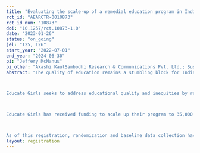 ```yaml
---
title: "Evaluating the scale-up of a remedial education program in India"
rct_id: "AEARCTR-0010873"
rct_id_num: "10873"
doi: "10.1257/rct.10873-1.0"
date: "2023-01-26"
status: "on_going"
jel: "I25, I26"
start_year: "2022-07-01"
end_year: "2024-06-30"
pi: "Jeffery McManus"
pi_other: "Akashi KaulSambodhi Research & Communications Pvt. Ltd.; Susmit BiswasSambodhi Research & Communications Pvt. Ltd.; Nilay SagarSambodhi Research & Communications Pvt. Ltd."
abstract: "The quality of education remains a stumbling block for Indian schoolchildren. According to the 2018 Annual Status of Education Report (ASER), which assesses a representative sample of students in every district in India, only 27% of children in grade 3 and 50% of children in grade 5 can read at the grade 2-level. 72% of children in grade 5 are unable to complete a subtraction problem from the grade 2 curriculum.

Educate Girls seeks to address educational quality and inequities by recruiting and managing a large staff of field coordinators and a network of community-based volunteers to deliver their programming to tens of thousands of the poorest and most remote villages in India. Educate Girls’ core program involves in-school remedial instruction in reading, math, and English to students in grades 3 to 5 in government primary schools. From 2015 to 2018, Educate Girls participated in a clustered randomized controlled trial of their in-school program across 332 schools, which found that Educate Girls’ program had large positive effects on learning outcomes.

Educate Girls has received funding to scale up their program to 35,000 villages over five years. This evaluation will assess whether Educate Girls can maintain high levels of impact at a much larger scale than was previously assessed. We will conduct a clustered randomized controlled trial from 2022 to 2024 in a sample of 267 expansion villages. Children will be sampled at baseline and assessed after one-year and two-years in basic literacy and math skills.

As of this registration, randomization and baseline data collection have been completed. No outcome data has been collected."
layout: registration
---
```



